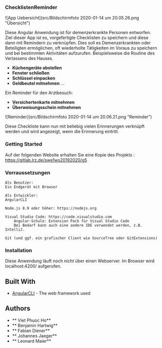 ### ChecklistenReminder

![App Uebersicht](src/Bildschirmfoto 2020-01-14 um 20.05.26.png "Übersicht")


Diese Angular Anwendung ist für demenzerkrankte Personen entworfen. Ziel dieser App ist es, vorgefertigte Checklisten zu speichern und diese dann mit Remindern zu verknüpfen. Dies soll es Demenzerkrankten oder Beteiligten ermöglichen, oft wiederholte Tätigkeiten im Voraus zu speichern und bei bestimmten Aktivitäten aufzurufen. 
Beispielsweise die Routine des Verlassens des Hauses.

* **Küchengeräte abstellen**
* **Fenster schließen**
* **Schlüssel einpacken**
* **Geldbeutel mitnehmen**
	...
	
Ein Reminder für den Arztbesuch:
* **Versichertenkarte mitnehmen**
* **Überweisungsschein mitnehmen**

![Reminder](src/Bildschirmfoto 2020-01-14 um 20.06.21.png "Reminder")
	
Diese Checkliste kann nun mit beliebig vielen Erinnerungen verknüpft werden und wird angezeigt, wenn die Erinnerung eintritt.


### Getting Started

Auf der folgenden Website erhalten Sie eine Kopie des Projekts : https://gitlab.lrz.de/swe1ws20192020/g5


### Vorraussetzungen
	Als Benutzer:
	Ein Endgerät mit Browser
	
	Als Entwickler:
	AngularCLI

    Node.js 8.9 oder höher: https://nodejs.org

    Visual Studio Code: https://code.visualstudio.com
        Angular-Schule: Extension Pack für Visual Studio Code
        Bei Bedarf kann auch eine andere IDE verwendet werden, z.B. IntelliJ.
    
	Git (und ggf. ein grafischer Client wie SourceTree oder GitExtensions)




### Installation

Diese Anwendung läuft noch nicht über einen Webserver. 
Im Browser wird localhost:4200/ aufgerufen.


## Built With

* [AngularCLI](https://cli.angular.io/) - The web framework used

## Authors

* ** Viet Phuoc Ho**
* ** Benjamin  Hartwig**
* ** Fabian Diener**
* ** Johannes Jaeger**
* ** Leonard Maier**
